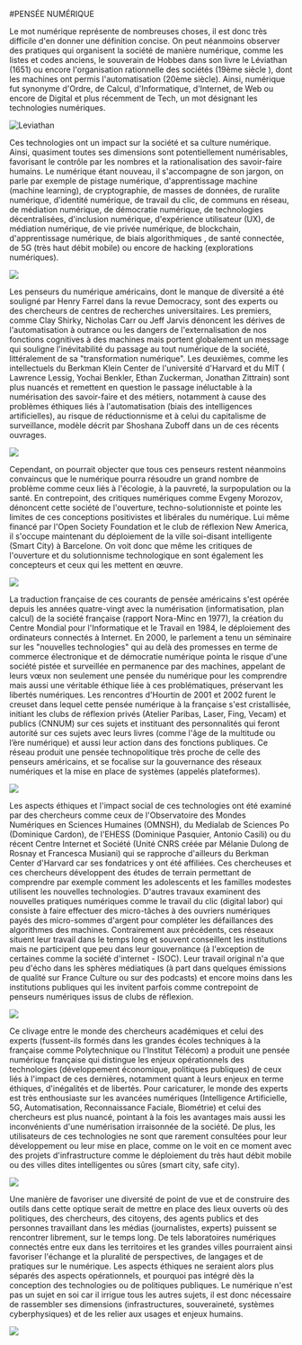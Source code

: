 #PENSÉE NUMÉRIQUE

Le mot numérique représente de nombreuses choses, il est donc très difficile d'en donner une définition concise. On peut néanmoins observer des pratiques qui organisent la société de manière numérique, comme les listes et codes anciens, le souverain de Hobbes dans son livre le Léviathan (1651)  ou encore l'organisation rationnelle des sociétés (19ème siècle ), dont les machines ont permis l'automatisation (20ème siècle). Ainsi, numérique fut synonyme d'Ordre, de Calcul, d'Informatique, d'Internet, de Web ou encore de Digital et plus récemment de Tech, un mot désignant les technologies numériques. 

![Leviathan](/home/me/Documents/Pro/senat/sessions-numériques/git/dejnum.github.io/medias/images/0.0.jpg  "Léviathan")

Ces technologies ont un impact sur la société et sa culture numérique. Ainsi, quasiment toutes ses dimensions sont potentiellement numérisables, favorisant le contrôle par les nombres et la rationalisation des savoir-faire humains. Le numérique étant nouveau, il s'accompagne de son jargon, on parle par exemple de pistage numérique, d'apprentissage machine (machine learning), de cryptographie, de masses de données, de ruralite numérique, d’identité numérique, de travail du clic, de communs en réseau, de médiation numérique, de démocratie numérique, de technologies décentralisées, d'inclusion numérique, d'expérience utilisateur (UX), de médiation numérique, de vie privée numérique, de blockchain, d'apprentissage numérique, de biais algorithmiques , de santé connectée, de 5G (très haut débit mobile) ou encore de hacking (explorations numériques). 

![](../medias/images/0.1.jpg) 

Les penseurs du numérique américains, dont le manque de diversité a été souligné par Henry Farrel dans la revue Democracy, sont des experts ou des chercheurs de centres de recherches universitaires. Les premiers, comme Clay Shirky, Nicholas Carr ou Jeff Jarvis dénoncent les dérives de l'automatisation à outrance ou les dangers de l'externalisation de nos fonctions cognitives à des machines mais portent globalement un message qui souligne l'inévitabilité du passage au tout numérique de la société, littéralement de sa "transformation numérique". Les deuxièmes, comme les intellectuels du Berkman Klein Center de l'université d'Harvard et du MIT ( Lawrence Lessig, Yochai Benkler, Ethan Zuckerman, Jonathan Zittrain) sont plus nuancés et remettent en question le passage inéluctable à la numérisation des savoir-faire et des métiers, notamment à cause des problèmes éthiques liés à l'automatisation (biais des intelligences artificielles), au risque de réductionnisme et à celui du capitalisme de surveillance, modèle décrit par Shoshana Zuboff dans un de ces récents ouvrages. 

![](../medias/images/0.2.jpg) 

Cependant, on pourrait objecter que tous ces penseurs restent néanmoins convaincus que le numérique pourra résoudre un grand nombre de problème comme ceux liés à l'écologie, à la pauvreté, la surpopulation ou la santé. En contrepoint, des critiques numériques comme Evgeny Morozov, dénoncent cette société de l'ouverture, techno-solutionniste et pointe les limites de ces conceptions positivistes et libérales du numérique. Lui même financé par l'Open Society Foundation et le club de réflexion New America, il s'occupe maintenant du déploiement de la ville soi-disant intelligente (Smart City) à Barcelone. On voit donc que même les critiques de l'ouverture et du solutionnisme technologique en sont également les concepteurs et ceux qui les mettent en œuvre. 

![](../medias/images/0.3.png) 

La traduction française de ces courants de pensée américains s'est opérée depuis les années quatre-vingt avec la numérisation (informatisation, plan calcul) de la société française (rapport Nora-Minc en 1977), la création du Centre Mondial pour l'Informatique et le Travail en 1984, le déploiement des ordinateurs connectés à Internet. En 2000, le parlement a tenu un séminaire sur les "nouvelles technologies" qui au delà des promesses en terme de commerce électronique et de démocratie numérique pointa le risque d'une société pistée et surveillée en permanence par des machines, appelant de leurs vœux non seulement une pensée du numérique pour les comprendre mais aussi une véritable éthique liée à ces problématiques, préservant les libertés numériques. Les rencontres d'Hourtin de 2001 et 2002 furent le creuset dans lequel cette pensée numérique à la française s'est cristallisée, initiant les clubs de réflexion privés (Atelier Paribas, Laser, Fing, Vecam) et publics (CNNUM) sur ces sujets et instituant des personnalités qui feront autorité sur ces sujets avec leurs livres (comme l'âge de la multitude ou l’ère numérique)  et aussi leur action dans des fonctions publiques. Ce réseau produit une pensée technopolitique très proche de celle des penseurs américains, et se focalise sur la gouvernance des réseaux numériques et la mise en place de systèmes (appelés plateformes).


![](../medias/images/0.4.png) 

Les aspects éthiques et l'impact social de ces technologies ont été examiné par des chercheurs comme ceux de l'Observatoire des Mondes Numériques en Sciences Humaines (OMNSH), du Medialab de Sciences Po (Dominique Cardon), de l'EHESS (Dominique Pasquier, Antonio Casili) ou du récent Centre Internet et Société (Unité CNRS créée par Mélanie Dulong de Rosnay et Francesca Musiani) qui se rapproche d'ailleurs du Berkman Center d'Harvard car ses fondatrices y ont été affiliées. Ces chercheuses et ces chercheurs développent des études de terrain permettant de comprendre par exemple comment les adolescents et les familles modestes utilisent les nouvelles technologies. D'autres travaux examinent des nouvelles pratiques numériques comme le travail du clic (digital labor) qui consiste à faire effectuer des micro-tâches à des ouvriers numériques payés des micro-sommes d'argent pour compléter les défaillances des algorithmes des machines. Contrairement aux précédents, ces réseaux situent leur travail dans le temps long et souvent conseillent les institutions mais ne participent que peu dans leur gouvernance (à l'exception de certaines comme la société d'internet - ISOC). Leur travail original n'a que peu d'écho dans les sphères médiatiques (à part dans quelques émissions de qualité sur France Culture ou sur des podcasts) et encore moins dans les institutions publiques qui les invitent parfois comme contrepoint de penseurs numériques issus de clubs de réflexion.


![](../medias/images/0.5.png) 

Ce clivage entre le monde des chercheurs académiques et celui des experts (fussent-ils formés dans les grandes écoles techniques à la française comme Polytechnique ou l'Institut Télécom) a produit une pensée numérique française qui distingue les enjeux opérationnels des technologies (développement économique, politiques publiques) de ceux liés à l'impact de ces dernières, notamment quant à leurs enjeux en terme éthiques, d'inégalités et de libertés.  Pour caricaturer, le monde des experts est très enthousiaste sur les avancées numériques (Intelligence Artificielle, 5G, Automatisation, Reconnaissance Faciale, Biométrie) et celui des chercheurs est plus nuancé, pointant à la fois les avantages mais aussi les inconvénients d'une numérisation irraisonnée de la société. De plus, les utilisateurs de ces technologies ne sont que rarement consultées pour leur développement ou leur mise en place, comme on le voit en ce moment avec des projets d'infrastructure comme le déploiement du très haut débit mobile ou des villes dites intelligentes ou sûres (smart city, safe city). 


![](../medias/images/0.6.png) 

Une manière de favoriser une diversité de point de vue et de construire des outils dans cette optique serait de mettre en place des lieux ouverts où des politiques, des chercheurs, des citoyens, des agents publics et des personnes travaillant dans les médias (journalistes, experts) puissent se rencontrer librement, sur le temps long. De tels laboratoires numériques connectés entre eux dans les territoires et les grandes villes pourraient ainsi favoriser l'échange et la pluralité de perspectives, de langages et de pratiques sur le numérique. Les aspects éthiques ne seraient alors plus séparés des aspects opérationnels, et pourquoi pas intégré dès la conception des technologies ou de politiques publiques. Le numérique n'est pas un sujet en soi car il irrigue tous les autres sujets, il est donc nécessaire de rassembler ses dimensions (infrastructures, souveraineté, systèmes cyberphysiques) et de les relier aux usages et enjeux humains.

![](../medias/images/0.7.jpg) 
